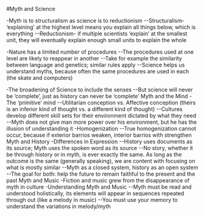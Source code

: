#Myth and Science 

-Myth is to structuralism as science is to reductionism
    --Structuralism- ‘explaining’ at the highest level means you explain all things below, which is everything
    --Reductionism- if multiple scientists ‘explain’ at the smallest unit, they will eventually explain enough small units to       explain the whole
    
-Nature has a limited number of procedures
    --The procedures used at one level are likely to reappear in another
    --Take for example the similarity between language and genetics; similar rules apply
    --Science helps us understand myths, because often the same procedures are used in each (the skate and computers)
    
-The broadening of Science to include the senses 
--But science will never be ‘complete’, just as history can never be ‘complete’
Myth and the Mind
-The ‘primitive’ mind
--Utilitarian conception vs. Affective conception (theirs is an inferior kind of thought vs. a different kind of thought)
--Cultures develop different skill sets for their environment dictated by what they need
--Myth does not give man more power over his environment, but he has the illusion of understanding it 
-Homogenization
--True homogenization cannot occur, because if exterior barrios weaken, interior barrios with strengthen
Myth and History 
-Differences in Expression
--History uses documents as its source; Myth uses the spoken word as its source
--No story, whether it be through history or in myth, is ever exactly the same. As long as the outcome is the same (generally speaking), we are content with focusing on what is mostly similar
--Myth as a closed system, history as an open system 
--The goal for both: help the future to remain faithful to the present and the past
Myth and Music 
-Fiction and music grew from the disappearance of myth in culture 
-Understanding Myth and Music 
--Myth must be read and understood holistically, its elements will appear in sequences repeated through out (like a melody in music) 
--You must use your memory to understand the variations in melody/myth
